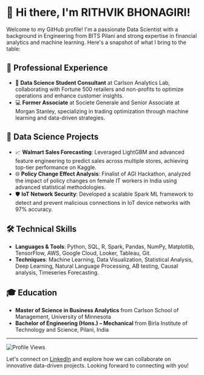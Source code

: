# 👋 Hi there, I'm RITHVIK BHONAGIRI!

Welcome to my GitHub profile! I'm a passionate Data Scientist with a background in Engineering from BITS Pilani and strong expertise in financial analytics and machine learning. Here's a snapshot of what I bring to the table:

## 💼 Professional Experience

- 🌟 **Data Science Student Consultant** at Carlson Analytics Lab, collaborating with Fortune 500 retailers and non-profits to optimize operations and enhance customer insights.
- 💻 **Former Associate** at Societe Generale and Senior Associate at Morgan Stanley, specializing in trading optimization through machine learning and data-driven strategies.

## 🚀 Data Science Projects

- 📈 **Walmart Sales Forecasting**: Leveraged LightGBM and advanced feature engineering to predict sales across multiple stores, achieving top-tier performance on Kaggle.
- 🌐 **Policy Change Effect Analysis**: Finalist of AGI Hackathon, analyzed the impact of policy changes on female IT workers in India using advanced statistical methodologies.
- 🛡️ **IoT Network Security**: Developed a scalable Spark ML framework to detect and prevent malicious connections in IoT device networks with 97% accuracy.

## 🛠️ Technical Skills

- **Languages & Tools**: Python, SQL, R, Spark, Pandas, NumPy, Matplotlib, TensorFlow, AWS, Google Cloud, Looker, Tableau, Git.
- **Techniques**: Machine Learning, Data Visualization, Statistical Analysis, Deep Learning, Natural Language Processing, AB testing, Causal analysis, Timeseries Forecasting.

## 🎓 Education

- **Master of Science in Business Analytics** from Carlson School of Management, University of Minnesota
- **Bachelor of Engineering (Hons.) – Mechanical** from Birla Institute of Technology and Science, Pilani, India

---

![Profile Views](https://komarev.com/ghpvc/?username=RithvikBhonagiri3&color=blueviolet)

Let's connect on [LinkedIn](https://www.linkedin.com/in/rithvikbhonagiri/) and explore how we can collaborate on innovative data-driven projects. Looking forward to connecting with you!
